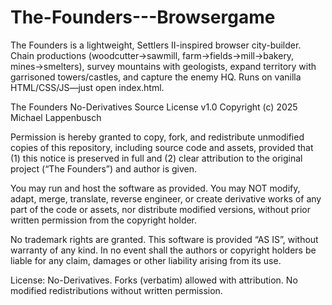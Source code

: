 # The-Founders---Browsergame
The Founders is a lightweight, Settlers II-inspired browser city-builder. Chain productions (woodcutter→sawmill, farm→fields→mill→bakery, mines→smelters), survey mountains with geologists, expand territory with garrisoned towers/castles, and capture the enemy HQ. Runs on vanilla HTML/CSS/JS—just open index.html.

The Founders No-Derivatives Source License v1.0
Copyright (c) 2025 Michael Lappenbusch

Permission is hereby granted to copy, fork, and redistribute unmodified copies of
this repository, including source code and assets, provided that (1) this notice
is preserved in full and (2) clear attribution to the original project
(“The Founders”) and author is given.

You may run and host the software as provided. You may NOT modify, adapt, merge,
translate, reverse engineer, or create derivative works of any part of the code
or assets, nor distribute modified versions, without prior written permission
from the copyright holder.

No trademark rights are granted. This software is provided “AS IS”, without
warranty of any kind. In no event shall the authors or copyright holders be
liable for any claim, damages or other liability arising from its use.

License: No-Derivatives. Forks (verbatim) allowed with attribution. No modified redistributions without written permission.
